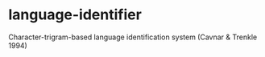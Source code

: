# language-identifier
Character-trigram-based language identification system (Cavnar &amp; Trenkle 1994)
